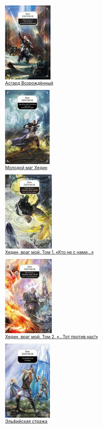 ![](Асгард%20Возрождённый.jpg)  
[Асгард Возрождённый](Асгард%20Возрождённый.md)

![](Молодой%20маг%20Хедин.jpg)  
[Молодой маг Хедин](Молодой%20маг%20Хедин.md)

![](Хедин,%20враг%20мой.%20Том%201.%20«Кто%20не%20с%20нами…».jpg)  
[Хедин, враг мой. Том 1. «Кто не с нами…»](Хедин,%20враг%20мой.%20Том%201.%20«Кто%20не%20с%20нами…».md)

![](Хедин,%20враг%20мой.%20Том%202.%20«…Тот%20против%20нас!».jpg)  
[Хедин, враг мой. Том 2. «…Тот против нас!»](Хедин,%20враг%20мой.%20Том%202.%20«…Тот%20против%20нас!».md)

![](Эльфийская%20стража.jpg)  
[Эльфийская стража](Эльфийская%20стража.md)
